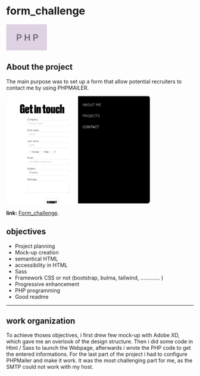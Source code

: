 # form_challenge

![Alt text](./assets/php.svg)
  
## About  the project

The main purpose was to set up a form that allow potential recruiters to contact me by using PHPMAILER.

![image info](./assets/caption-FORM.png)

**link:** [Form_challenge](https://sarah-dade.dev/).

##  objectives  

* Project planning
* Mock-up creation
* semantical HTML
* accessibility in HTML
* Sass
* Framework CSS or not (bootstrap, bulma, tailwind, ............. )
* Progressive enhancement
* PHP programming
* Good readme

---  
  
##  work organization  


   To achieve thoses objectives, i first drew few mock-up with Adobe XD, which gave me an overlook of the design structure.
   Then i did some code in Html / Sass to launch the Webpage, afterwards i wrote the PHP code to get the entered informations.
   For the last part of the project i had to configure PHPMailer and make it work.  It was the most challenging part for me, as the SMTP could not work with my host. 
   




         
